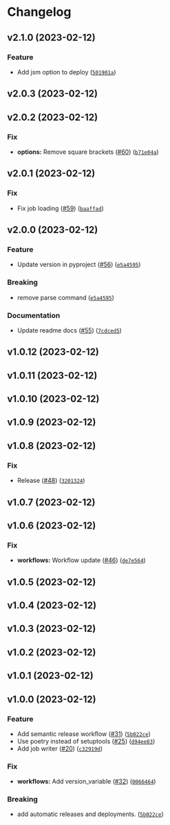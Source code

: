 # Changelog

<!--next-version-placeholder-->

## v2.1.0 (2023-02-12)
### Feature
* Add jsm option to deploy ([`501901a`](https://github.com/jhoffe/dtuhpc/commit/501901a90fd37b1dbe1ed5bfae464ee38ac4103c))

## v2.0.3 (2023-02-12)


## v2.0.2 (2023-02-12)
### Fix
* **options:** Remove square brackets ([#60](https://github.com/jhoffe/dtuhpc/issues/60)) ([`b71e04a`](https://github.com/jhoffe/dtuhpc/commit/b71e04af9e8b378fcf0e553f8566693a61f6882c))

## v2.0.1 (2023-02-12)
### Fix
* Fix job loading ([#59](https://github.com/jhoffe/dtuhpc/issues/59)) ([`baaffad`](https://github.com/jhoffe/dtuhpc/commit/baaffad9241c9adfd1396caf5bfa1ee5f32205cf))

## v2.0.0 (2023-02-12)
### Feature
* Update version in pyproject ([#56](https://github.com/jhoffe/dtuhpc/issues/56)) ([`e5a4595`](https://github.com/jhoffe/dtuhpc/commit/e5a4595af2d963ab93b05416b8cb0482ed946e30))

### Breaking
* remove parse command ([`e5a4595`](https://github.com/jhoffe/dtuhpc/commit/e5a4595af2d963ab93b05416b8cb0482ed946e30))

### Documentation
* Update readme docs ([#55](https://github.com/jhoffe/dtuhpc/issues/55)) ([`7cdced5`](https://github.com/jhoffe/dtuhpc/commit/7cdced5c43e7a31e6869686b081a5195b54dfdff))

## v1.0.12 (2023-02-12)


## v1.0.11 (2023-02-12)


## v1.0.10 (2023-02-12)


## v1.0.9 (2023-02-12)


## v1.0.8 (2023-02-12)
### Fix
* Release ([#48](https://github.com/jhoffe/dtuhpc/issues/48)) ([`3201324`](https://github.com/jhoffe/dtuhpc/commit/32013249159dde63322c739de27b96ba04702c63))

## v1.0.7 (2023-02-12)


## v1.0.6 (2023-02-12)
### Fix
* **workflows:** Workflow update ([#46](https://github.com/jhoffe/dtuhpc/issues/46)) ([`de7e564`](https://github.com/jhoffe/dtuhpc/commit/de7e564cb1b43fcce5f144f268b8d872df182790))

## v1.0.5 (2023-02-12)


## v1.0.4 (2023-02-12)


## v1.0.3 (2023-02-12)


## v1.0.2 (2023-02-12)


## v1.0.1 (2023-02-12)


## v1.0.0 (2023-02-12)
### Feature
* Add semantic release workflow ([#31](https://github.com/jhoffe/dtuhpc/issues/31)) ([`5b022ce`](https://github.com/jhoffe/dtuhpc/commit/5b022ce7449827365319b15e36c938a0d5bf43a5))
* Use poetry instead of setuptools ([#25](https://github.com/jhoffe/dtuhpc/issues/25)) ([`d94ee83`](https://github.com/jhoffe/dtuhpc/commit/d94ee834622e081771d5608149e0b71b186692a0))
* Add job writer ([#20](https://github.com/jhoffe/dtuhpc/issues/20)) ([`c32919d`](https://github.com/jhoffe/dtuhpc/commit/c32919dd176a7935f0ab974ced99bcff06bc695a))

### Fix
* **workflows:** Add version_variable ([#32](https://github.com/jhoffe/dtuhpc/issues/32)) ([`0066464`](https://github.com/jhoffe/dtuhpc/commit/00664644a0f68a8b18ea7b890b6260eb2decd7be))

### Breaking
* add automatic releases and deployments. ([`5b022ce`](https://github.com/jhoffe/dtuhpc/commit/5b022ce7449827365319b15e36c938a0d5bf43a5))
